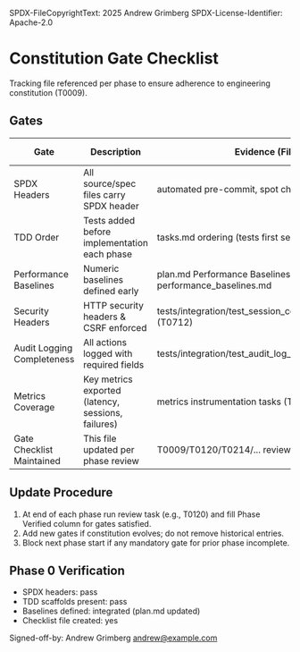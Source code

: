 SPDX-FileCopyrightText: 2025 Andrew Grimberg
SPDX-License-Identifier: Apache-2.0

# Constitution Gate Checklist

Tracking file referenced per phase to ensure adherence to engineering constitution (T0009).

## Gates
| Gate | Description | Evidence (File/Task) | Phase Verified |
|------|-------------|----------------------|----------------|
| SPDX Headers | All source/spec files carry SPDX header | automated pre-commit, spot check | 0 |
| TDD Order | Tests added before implementation each phase | tasks.md ordering (tests first sections) | 0 |
| Performance Baselines | Numeric baselines defined early | plan.md Performance Baselines, performance_baselines.md | 1 (planned) |
| Security Headers | HTTP security headers & CSRF enforced | tests/integration/test_session_cookie_security_headers.py (T0712) | 4 (planned) |
| Audit Logging Completeness | All actions logged with required fields | tests/integration/test_audit_log_completeness.py (T0602) | 6 (planned) |
| Metrics Coverage | Key metrics exported (latency, sessions, failures) | metrics instrumentation tasks (T0313, T0717) | 3/6 (planned) |
| Gate Checklist Maintained | This file updated per phase review | T0009/T0120/T0214/... review tasks | each phase |

## Update Procedure
1. At end of each phase run review task (e.g., T0120) and fill Phase Verified column for gates satisfied.
2. Add new gates if constitution evolves; do not remove historical entries.
3. Block next phase start if any mandatory gate for prior phase incomplete.

## Phase 0 Verification
- SPDX headers: pass
- TDD scaffolds present: pass
- Baselines defined: integrated (plan.md updated)
- Checklist file created: yes

Signed-off-by: Andrew Grimberg <andrew@example.com>
